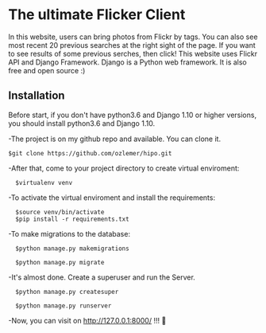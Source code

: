#  The ultimate Flicker Client 
In this website, users can bring photos from Flickr by tags. You can also see most recent 20 previous searches at the right sight of the page. If you want to see results of some previous serches, then click! This website uses Flickr API and Django Framework.
Django is a Python web framework. It is also free and open source :) 
## Installation
Before start, if you don't have python3.6 and Django 1.10 or higher versions, you should install python3.6 and Django 1.10.

-The project is on my github repo and available. You can clone it.
```
$git clone https://github.com/ozlemer/hipo.git
```
-After that, come to your project directory to create virtual enviroment:
```
  $virtualenv venv
```
-To activate the virtual enviroment and install the requirements:
```
  $source venv/bin/activate
  $pip install -r requirements.txt
```
-To make migrations to the database:
```
  $python manage.py makemigrations

  $python manage.py migrate
```
-It's almost done. Create a superuser and run the Server.
```
  $python manage.py createsuper

  $python manage.py runserver
```
-Now, you can visit on http://127.0.0.1:8000/ !!! :tada:
